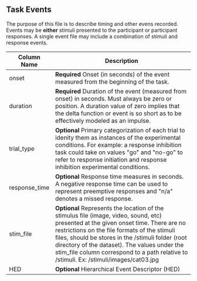 ## Task Events

The purpose of this file is to describe timing and other evens recorded. Events may be **either** stimuli presented to the participant or participant responses. A single event file may include a combination of stimuli and response events.

| Column Name  | Description |
| ------------- | ------------- |
| onset  | **Required** Onset (in seconds) of the event measured from the beginning of the task.  |
| duration  | **Required** Duration of the event (measured from onset) in seconds. Must always be zero or position. A duration value of zero implies that the delta function or event is so short as to be effectively modeled as an impulse.   |
| trial_type  | **Optional** Primary categorization of each trial to idenity them as instances of the experimental conditions. For example: a response inhibition task could take on values "go" and "no-go" to refer to response initiation and response inhibition experimental conditions.  |
| response_time  | **Optional** Response time measures in seconds. A negative response time can be used to represent preemptive responses and "n/a" denotes a missed response.   |
| stim_file  | **Optional** Represents the location of the stimulus file (image, video, sound, etc) presented at the given onset time. There are no restrictions on the file formats of the stimuli files, should be stores in the /stimuli folder (root directory of the dataset). The values under the stim_file column correspond to a path relative to /stimuli. Ex: /stimuli/images/cat03.jpg  |
| HED  | **Optional** Hierarchical Event Descriptor (HED)  |
